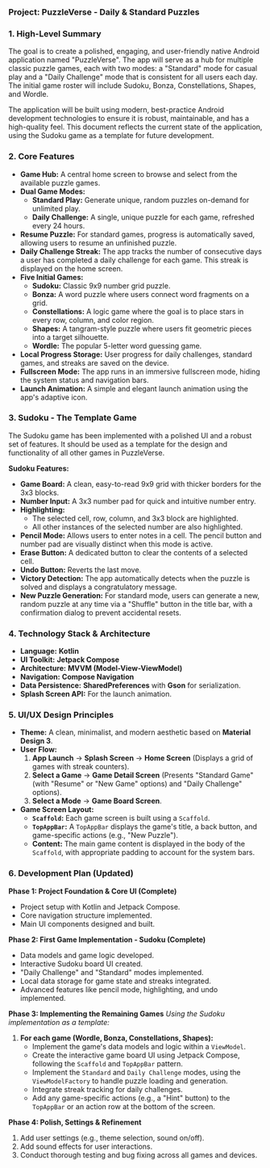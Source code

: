 ### **Project: PuzzleVerse - Daily & Standard Puzzles**

### **1. High-Level Summary**

The goal is to create a polished, engaging, and user-friendly native Android application named "PuzzleVerse". The app will serve as a hub for multiple classic puzzle games, each with two modes: a "Standard" mode for casual play and a "Daily Challenge" mode that is consistent for all users each day. The initial game roster will include Sudoku, Bonza, Constellations, Shapes, and Wordle.

The application will be built using modern, best-practice Android development technologies to ensure it is robust, maintainable, and has a high-quality feel. This document reflects the current state of the application, using the Sudoku game as a template for future development.

### **2. Core Features**

*   **Game Hub:** A central home screen to browse and select from the available puzzle games.
*   **Dual Game Modes:**
    *   **Standard Play:** Generate unique, random puzzles on-demand for unlimited play.
    *   **Daily Challenge:** A single, unique puzzle for each game, refreshed every 24 hours.
*   **Resume Puzzle:** For standard games, progress is automatically saved, allowing users to resume an unfinished puzzle.
*   **Daily Challenge Streak:** The app tracks the number of consecutive days a user has completed a daily challenge for each game. This streak is displayed on the home screen.
*   **Five Initial Games:**
    *   **Sudoku:** Classic 9x9 number grid puzzle.
    *   **Bonza:** A word puzzle where users connect word fragments on a grid.
    *   **Constellations:** A logic game where the goal is to place stars in every row, column, and color region.
    *   **Shapes:** A tangram-style puzzle where users fit geometric pieces into a target silhouette.
    *   **Wordle:** The popular 5-letter word guessing game.
*   **Local Progress Storage:** User progress for daily challenges, standard games, and streaks are saved on the device.
*   **Fullscreen Mode:** The app runs in an immersive fullscreen mode, hiding the system status and navigation bars.
*   **Launch Animation:** A simple and elegant launch animation using the app's adaptive icon.

### **3. Sudoku - The Template Game**

The Sudoku game has been implemented with a polished UI and a robust set of features. It should be used as a template for the design and functionality of all other games in PuzzleVerse.

**Sudoku Features:**
*   **Game Board:** A clean, easy-to-read 9x9 grid with thicker borders for the 3x3 blocks.
*   **Number Input:** A 3x3 number pad for quick and intuitive number entry.
*   **Highlighting:**
    *   The selected cell, row, column, and 3x3 block are highlighted.
    *   All other instances of the selected number are also highlighted.
*   **Pencil Mode:** Allows users to enter notes in a cell. The pencil button and number pad are visually distinct when this mode is active.
*   **Erase Button:** A dedicated button to clear the contents of a selected cell.
*   **Undo Button:** Reverts the last move.
*   **Victory Detection:** The app automatically detects when the puzzle is solved and displays a congratulatory message.
*   **New Puzzle Generation:** For standard mode, users can generate a new, random puzzle at any time via a "Shuffle" button in the title bar, with a confirmation dialog to prevent accidental resets.

### **4. Technology Stack & Architecture**

*   **Language:** **Kotlin**
*   **UI Toolkit:** **Jetpack Compose**
*   **Architecture:** **MVVM (Model-View-ViewModel)**
*   **Navigation:** **Compose Navigation**
*   **Data Persistence:** **SharedPreferences** with **Gson** for serialization.
*   **Splash Screen API:** For the launch animation.

### **5. UI/UX Design Principles**

*   **Theme:** A clean, minimalist, and modern aesthetic based on **Material Design 3**.
*   **User Flow:**
    1.  **App Launch** -> **Splash Screen** -> **Home Screen** (Displays a grid of games with streak counters).
    2.  **Select a Game** -> **Game Detail Screen** (Presents "Standard Game" (with "Resume" or "New Game" options) and "Daily Challenge" options).
    3.  **Select a Mode** -> **Game Board Screen**.
*   **Game Screen Layout:**
    *   **`Scaffold`:** Each game screen is built using a `Scaffold`.
    *   **`TopAppBar`:** A `TopAppBar` displays the game's title, a back button, and game-specific actions (e.g., "New Puzzle").
    *   **Content:** The main game content is displayed in the body of the `Scaffold`, with appropriate padding to account for the system bars.

### **6. Development Plan (Updated)**

**Phase 1: Project Foundation & Core UI (Complete)**
*   Project setup with Kotlin and Jetpack Compose.
*   Core navigation structure implemented.
*   Main UI components designed and built.

**Phase 2: First Game Implementation - Sudoku (Complete)**
*   Data models and game logic developed.
*   Interactive Sudoku board UI created.
*   "Daily Challenge" and "Standard" modes implemented.
*   Local data storage for game state and streaks integrated.
*   Advanced features like pencil mode, highlighting, and undo implemented.

**Phase 3: Implementing the Remaining Games**
*Using the Sudoku implementation as a template:*
1.  **For each game (Wordle, Bonza, Constellations, Shapes):**
    *   Implement the game's data models and logic within a `ViewModel`.
    *   Create the interactive game board UI using Jetpack Compose, following the `Scaffold` and `TopAppBar` pattern.
    *   Implement the `Standard` and `Daily Challenge` modes, using the `ViewModelFactory` to handle puzzle loading and generation.
    *   Integrate streak tracking for daily challenges.
    *   Add any game-specific actions (e.g., a "Hint" button) to the `TopAppBar` or an action row at the bottom of the screen.

**Phase 4: Polish, Settings & Refinement**
1.  Add user settings (e.g., theme selection, sound on/off).
2.  Add sound effects for user interactions.
3.  Conduct thorough testing and bug fixing across all games and devices.

